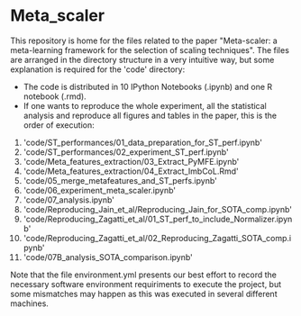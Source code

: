 # Meta_scaler
This repository is home for the files related to the paper "Meta-scaler: a meta-learning framework for the selection of scaling techniques". 
The files are arranged in the directory structure in a very intuitive way, but some explanation is required for the 'code' directory:
- The code is distributed in 10 IPython Notebooks (.ipynb) and one R notebook (.rmd).
- If one wants to reproduce the whole experiment, all the statistical analysis and reproduce all figures and tables in the paper, this is the order of execution:
1. 'code/ST_performances/01_data_preparation_for_ST_perf.ipynb'
2. 'code/ST_performances/02_experiment_ST_perf.ipynb'
3. 'code/Meta_features_extraction/03_Extract_PyMFE.ipynb'
4. 'code/Meta_features_extraction/04_Extract_ImbCoL.Rmd'
5. 'code/05_merge_metafeatures_and_ST_perfs.ipynb'
6. 'code/06_experiment_meta_scaler.ipynb'
7. 'code/07_analysis.ipynb'
8. 'code/Reproducing_Jain_et_al/Reproducing_Jain_for_SOTA_comp.ipynb'
9. 'code/Reproducing_Zagatti_et_al/01_ST_perf_to_include_Normalizer.ipynb'
10. 'code/Reproducing_Zagatti_et_al/02_Reproducing_Zagatti_SOTA_comp.ipynb'
11. 'code/07B_analysis_SOTA_comparison.ipynb'

Note that the file environment.yml presents our best effort to record the necessary software environment requiriments to execute the project, but some mismatches may happen as this was executed in several different machines.
